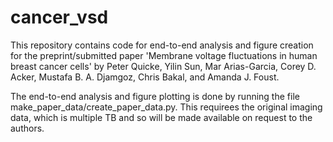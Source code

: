 # cancer_vsd
This repository contains code for end-to-end analysis and figure creation for the preprint/submitted paper 'Membrane voltage fluctuations in human breast cancer cells' by Peter Quicke, Yilin Sun, Mar Arias-Garcia, Corey D. Acker, Mustafa B. A. Djamgoz, Chris Bakal, and Amanda J. Foust.

The end-to-end analysis and figure plotting is done by running the file make_paper_data/create_paper_data.py. This requirees the original imaging data, which is multiple TB and so will be made available on request to the authors.